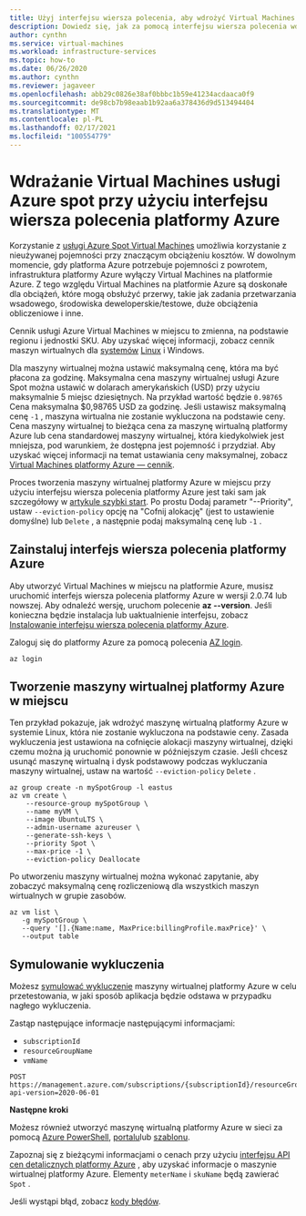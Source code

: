 ```yaml
---
title: Użyj interfejsu wiersza polecenia, aby wdrożyć Virtual Machines platformy Azure
description: Dowiedz się, jak za pomocą interfejsu wiersza polecenia wdrożyć Virtual Machines platformy Azure w celu oszczędności kosztów.
author: cynthn
ms.service: virtual-machines
ms.workload: infrastructure-services
ms.topic: how-to
ms.date: 06/26/2020
ms.author: cynthn
ms.reviewer: jagaveer
ms.openlocfilehash: abb29c0826e38af0bbbc1b59e41234acdaaca0f9
ms.sourcegitcommit: de98cb7b98eaab1b92aa6a378436d9d513494404
ms.translationtype: MT
ms.contentlocale: pl-PL
ms.lasthandoff: 02/17/2021
ms.locfileid: "100554779"
---
```

# <a name="deploy-azure-spot-virtual-machines-using-the-azure-cli"></a>Wdrażanie Virtual Machines usługi Azure spot przy użyciu interfejsu wiersza polecenia platformy Azure

Korzystanie z [usługi Azure Spot Virtual Machines](../spot-vms.md) umożliwia korzystanie z nieużywanej pojemności przy znaczącym obciążeniu kosztów. W dowolnym momencie, gdy platforma Azure potrzebuje pojemności z powrotem, infrastruktura platformy Azure wyłączy Virtual Machines na platformie Azure. Z tego względu Virtual Machines na platformie Azure są doskonałe dla obciążeń, które mogą obsłużyć przerwy, takie jak zadania przetwarzania wsadowego, środowiska deweloperskie/testowe, duże obciążenia obliczeniowe i inne.

Cennik usługi Azure Virtual Machines w miejscu to zmienna, na podstawie regionu i jednostki SKU. Aby uzyskać więcej informacji, zobacz cennik maszyn wirtualnych dla [systemów](https://azure.microsoft.com/pricing/details/virtual-machines/windows/) [Linux](https://azure.microsoft.com/pricing/details/virtual-machines/linux/) i Windows. 

Dla maszyny wirtualnej można ustawić maksymalną cenę, która ma być płacona za godzinę. Maksymalna cena maszyny wirtualnej usługi Azure Spot można ustawić w dolarach amerykańskich (USD) przy użyciu maksymalnie 5 miejsc dziesiętnych. Na przykład wartość będzie `0.98765` Cena maksymalna $0,98765 USD za godzinę. Jeśli ustawisz maksymalną cenę `-1` , maszyna wirtualna nie zostanie wykluczona na podstawie ceny. Cena maszyny wirtualnej to bieżąca cena za maszynę wirtualną platformy Azure lub cena standardowej maszyny wirtualnej, która kiedykolwiek jest mniejsza, pod warunkiem, że dostępna jest pojemność i przydział. Aby uzyskać więcej informacji na temat ustawiania ceny maksymalnej, zobacz [Virtual Machines platformy Azure — cennik](../spot-vms.md#pricing).

Proces tworzenia maszyny wirtualnej platformy Azure w miejscu przy użyciu interfejsu wiersza polecenia platformy Azure jest taki sam jak szczegółowy w [artykule szybki start](./quick-create-cli.md). Po prostu Dodaj parametr "--Priority", ustaw `--eviction-policy` opcję na "Cofnij alokację" (jest to ustawienie domyślne) lub `Delete` , a następnie podaj maksymalną cenę lub `-1` . 


## <a name="install-azure-cli"></a>Zainstaluj interfejs wiersza polecenia platformy Azure

Aby utworzyć Virtual Machines w miejscu na platformie Azure, musisz uruchomić interfejs wiersza polecenia platformy Azure w wersji 2.0.74 lub nowszej. Aby odnaleźć wersję, uruchom polecenie **az --version**. Jeśli konieczna będzie instalacja lub uaktualnienie interfejsu, zobacz [Instalowanie interfejsu wiersza polecenia platformy Azure](/cli/azure/install-azure-cli). 

Zaloguj się do platformy Azure za pomocą polecenia [AZ login](/cli/azure/reference-index#az-login).

```azurecli
az login
```

## <a name="create-an-azure-spot-virtual-machine"></a>Tworzenie maszyny wirtualnej platformy Azure w miejscu

Ten przykład pokazuje, jak wdrożyć maszynę wirtualną platformy Azure w systemie Linux, która nie zostanie wykluczona na podstawie ceny. Zasada wykluczenia jest ustawiona na cofnięcie alokacji maszyny wirtualnej, dzięki czemu można ją uruchomić ponownie w późniejszym czasie. Jeśli chcesz usunąć maszynę wirtualną i dysk podstawowy podczas wykluczania maszyny wirtualnej, ustaw na wartość `--eviction-policy` `Delete` .

```azurecli
az group create -n mySpotGroup -l eastus
az vm create \
    --resource-group mySpotGroup \
    --name myVM \
    --image UbuntuLTS \
    --admin-username azureuser \
    --generate-ssh-keys \
    --priority Spot \
    --max-price -1 \
    --eviction-policy Deallocate
```



Po utworzeniu maszyny wirtualnej można wykonać zapytanie, aby zobaczyć maksymalną cenę rozliczeniową dla wszystkich maszyn wirtualnych w grupie zasobów.

```azurecli
az vm list \
   -g mySpotGroup \
   --query '[].{Name:name, MaxPrice:billingProfile.maxPrice}' \
   --output table
```

## <a name="simulate-an-eviction"></a>Symulowanie wykluczenia

Możesz [symulować wykluczenie](/rest/api/compute/virtualmachines/simulateeviction) maszyny wirtualnej platformy Azure w celu przetestowania, w jaki sposób aplikacja będzie odstawa w przypadku nagłego wykluczenia. 

Zastąp następujące informacje następującymi informacjami: 

- `subscriptionId`
- `resourceGroupName`
- `vmName`


```http
POST https://management.azure.com/subscriptions/{subscriptionId}/resourceGroups/{resourceGroupName}/providers/Microsoft.Compute/virtualMachines/{vmName}/simulateEviction?api-version=2020-06-01
```

**Następne kroki**

Możesz również utworzyć maszynę wirtualną platformy Azure w sieci za pomocą [Azure PowerShell](../windows/spot-powershell.md), [portalu](../spot-portal.md)lub [szablonu](spot-template.md).

Zapoznaj się z bieżącymi informacjami o cenach przy użyciu [interfejsu API cen detalicznych platformy Azure](/rest/api/cost-management/retail-prices/azure-retail-prices) , aby uzyskać informacje o maszynie wirtualnej platformy Azure. Elementy `meterName` i `skuName` będą zawierać `Spot` .

Jeśli wystąpi błąd, zobacz [kody błędów](../error-codes-spot.md).